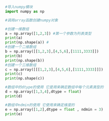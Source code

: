 
<BlogInfo id="562" title="2.创建n维数组" author="白日梦想猿" pv=0 read_times=0 pre_cost_time="0分22秒" category="numpy学习" tag_list="['numpy学习']" create_time="2020.04.21 11:31:04" update_time="2020.04.21 11:47:02" />

```python
#导入numpy模块
import numpy as np

#调用array函数创建numpy对象

#创建一维数组
a = np.array([1,2,3]) #第一个参数为列表类型
print(a)
print(np.shape(a)) #
#创建一个二维数组
b = np.array([[1,2,3],[4,5,6],[1111,3333]])
print(b)
print(np.shape(b))
#创建一个三维数组
c = np.array([[[1,2,3],[4,5,6],[1111,3333]]])
print(c)
print(np.shape(c))

#数组中的dtype的使用 它是用来确定数组中每个元素类型的
d = np.array([1,3,4],dtype = float)
print(d)

#数组中ndmin的使用 它使用来确定维度的
e = np.array([1,2],dtype = float , ndmin = 3)
print(e)

```
